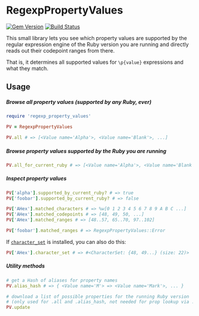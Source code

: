 # RegexpPropertyValues

[![Gem Version](https://badge.fury.io/rb/regexp_property_values.svg)](http://badge.fury.io/rb/regexp_property_values)
[![Build Status](https://travis-ci.org/jaynetics/regexp_property_values.svg?branch=master)](https://travis-ci.org/jaynetics/regexp_property_values)

This small library lets you see which property values are supported by the regular expression engine of the Ruby version you are running and directly reads out their codepoint ranges from there.

That is, it determines all supported values for `\p{value}` expressions and what they match.

## Usage

##### Browse all property values (supported by any Ruby, ever)

```ruby
require 'regexp_property_values'

PV = RegexpPropertyValues

PV.all # => [<Value name='Alpha'>, <Value name='Blank'>, ...]
```

##### Browse property values supported by the Ruby you are running

```ruby
PV.all_for_current_ruby # => [<Value name='Alpha'>, <Value name='Blank'>, ...]
```

##### Inspect property values

```ruby
PV['alpha'].supported_by_current_ruby? # => true
PV['foobar'].supported_by_current_ruby? # => false

PV['AHex'].matched_characters # => %w[0 1 2 3 4 5 6 7 8 9 A B C ...]
PV['AHex'].matched_codepoints # => [48, 49, 50, ...]
PV['AHex'].matched_ranges # => [48..57, 65..70, 97..102]

PV['foobar'].matched_ranges # => RegexpPropertyValues::Error
```

If [`character_set`](https://github.com/jaynetics/character_set) is installed, you can also do this:

```ruby
PV['AHex'].character_set # => #<CharacterSet: {48, 49...} (size: 22)>
```

##### Utility methods

```ruby
# get a Hash of aliases for property names
PV.alias_hash # => { <Value name='M'> => <Value name='Mark'>, ... }

# download a list of possible properties for the running Ruby version
# (only used for .all and .alias_hash, not needed for prop lookup via .[])
PV.update
```
